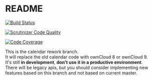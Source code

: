 README
======

[![Build Status](https://scrutinizer-ci.com/g/owncloud/calendar/badges/build.png?b=rework)](https://scrutinizer-ci.com/g/owncloud/calendar/build-status/rework)

[![Scrutinizer Code Quality](https://scrutinizer-ci.com/g/owncloud/calendar/badges/quality-score.png?b=rework)](https://scrutinizer-ci.com/g/owncloud/calendar/?branch=rework)

[![Code Coverage](https://scrutinizer-ci.com/g/owncloud/calendar/badges/coverage.png?b=rework)](https://scrutinizer-ci.com/g/owncloud/calendar/?branch=rework)

This is the calendar rework branch. <br>
It will replace the old calendar code with ownCloud 8 or ownCloud 9. <br>
It's still __in development__, __don't use it in a productive environment__.  <br>
There will be legacy apis, but you should consider implementing new features based on this branch and not based on current master.
